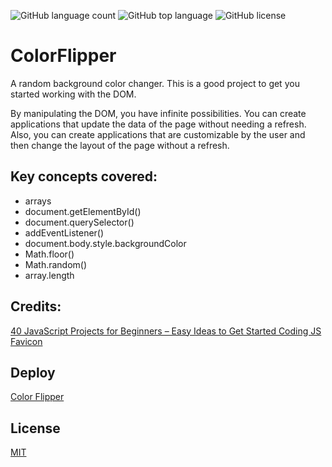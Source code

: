 ![GitHub language count](https://img.shields.io/github/languages/count/Jolonte/ColorFlipper)
![GitHub top language](https://img.shields.io/github/languages/top/Jolonte/ColorFlipper)
![GitHub license](https://img.shields.io/github/license/Jolonte/ColorFlipper)

# ColorFlipper

A random background color changer. This is a good project to get you started working with the DOM.

By manipulating the DOM, you have infinite possibilities. You can create applications that update the data of the page without needing a refresh. Also, you can create applications that are customizable by the user and then change the layout of the page without a refresh.

## Key concepts covered:

* arrays
* document.getElementById()
* document.querySelector()
* addEventListener()
* document.body.style.backgroundColor
* Math.floor()
* Math.random()
* array.length

## Credits:
[40 JavaScript Projects for Beginners – Easy Ideas to Get Started Coding JS](https://www.freecodecamp.org/news/javascript-projects-for-beginners#how-to-create-a-color-flipper)
[Favicon](https://www.flaticon.com/br/icone-gratis/ferramenta-para-colorir_2089075?term=color&page=1&position=3&page=1&position=3&related_id=2089075&origin=search)

## Deploy
[Color Flipper](https://colorflipper-eta.vercel.app/)

## License
[MIT](LICENSE)
